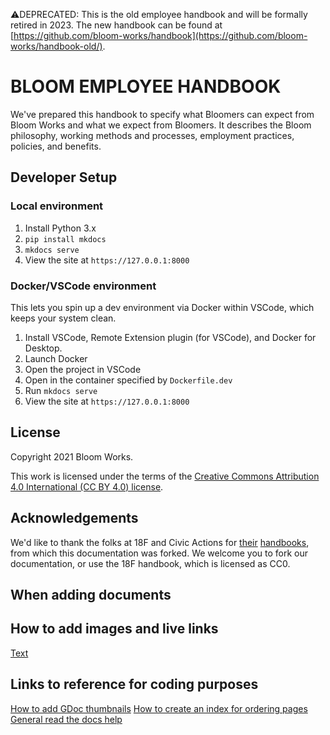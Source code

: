 ⚠️DEPRECATED: This is the old employee handbook and will be formally retired in 2023. The new handbook can be found at [https://github.com/bloom-works/handbook](https://github.com/bloom-works/handbook-old/).

# BLOOM EMPLOYEE HANDBOOK

We've prepared this handbook to specify what Bloomers can expect from Bloom Works and what we expect from Bloomers. It describes the Bloom philosophy, working methods and processes, employment practices, policies, and benefits.

## Developer Setup

### Local environment

1. Install Python 3.x
1. `pip install mkdocs`
1. `mkdocs serve`
1. View the site at `https://127.0.0.1:8000`

### Docker/VSCode environment

This lets you spin up a dev environment via Docker within VSCode, which keeps your system clean.

1. Install VSCode, Remote Extension plugin (for VSCode), and Docker for Desktop.
1. Launch Docker
1. Open the project in VSCode
1. Open in the container specified by `Dockerfile.dev`
1. Run `mkdocs serve`
1. View the site at `https://127.0.0.1:8000`

## License

Copyright 2021 Bloom Works.

This work is licensed under the terms of the [Creative Commons Attribution 4.0 International (CC BY 4.0) license](docs/LICENSE.md).

## Acknowledgements

We'd like to thank the folks at 18F and Civic Actions for [their](https://github.com/18F/handbook) [handbooks](https://github.com/bloom-works/handbook), from which this documentation was forked. We welcome you to fork our documentation, or use the 18F handbook, which is licensed as CC0.


## When adding documents

## How to add images and live links 
<a href="" rel="noopener noreferrer" target="_blank">Text</a>

## Links to reference for coding purposes

[How to add GDoc thumbnails](https://developers.google.com/docs/api/quickstart/js)
[How to create an index for ordering pages](https://www.mkdocs.org/user-guide/writing-your-docs/#file-layout)
[General read the docs help](https://docs.readthedocs.io/en/stable/index.html)
